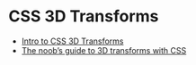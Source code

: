 # CSS 3D Transforms

- [Intro to CSS 3D Transforms](https://3dtransforms.desandro.com/)
- [The noob’s guide to 3D transforms with CSS](https://blog.logrocket.com/the-noobs-guide-to-3d-transforms-with-css-7370aafd9edf/)
